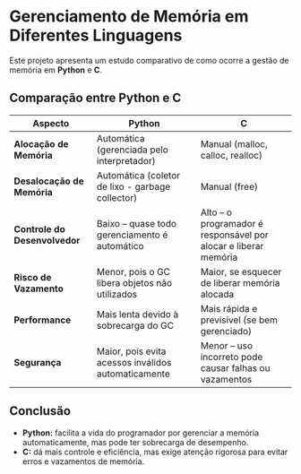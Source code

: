 # Gerenciamento de Memória em Diferentes Linguagens

Este projeto apresenta um estudo comparativo de como ocorre a gestão de memória em **Python** e **C**.

## Comparação entre Python e C

| Aspecto                     | Python                                              | C                                                      |
|-----------------------------|-----------------------------------------------------|--------------------------------------------------------|
| **Alocação de Memória**     | Automática (gerenciada pelo interpretador)          | Manual (malloc, calloc, realloc)                       |
| **Desalocação de Memória**  | Automática (coletor de lixo - garbage collector)    | Manual (free)                                          |
| **Controle do Desenvolvedor** | Baixo – quase todo gerenciamento é automático     | Alto – o programador é responsável por alocar e liberar memória |
| **Risco de Vazamento**      | Menor, pois o GC libera objetos não utilizados      | Maior, se esquecer de liberar memória alocada          |
| **Performance**             | Mais lenta devido à sobrecarga do GC                | Mais rápida e previsível (se bem gerenciado)           |
| **Segurança**               | Maior, pois evita acessos inválidos automaticamente | Menor – uso incorreto pode causar falhas ou vazamentos |

## Conclusão

- **Python:** facilita a vida do programador por gerenciar a memória automaticamente, mas pode ter sobrecarga de desempenho.
- **C:** dá mais controle e eficiência, mas exige atenção rigorosa para evitar erros e vazamentos de memória.
